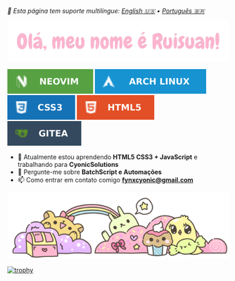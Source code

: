 *🍙 Esta página tem suporte multilíngue: [English 🇺🇸](README.md) • [Português 🇧🇷](README-br.md)*

<img src="https://raw.githubusercontent.com/ruisuan/ruisuan/main/img/welcome/pt-br.png" alt="png file">
<p>
  <img src="https://raw.githubusercontent.com/ruisuan/ruisuan/main/img/profile-badges/neovim.svg"/>
  <img src="https://raw.githubusercontent.com/ruisuan/ruisuan/main/img/profile-badges/arch-linux.svg"/>
  <img src="https://raw.githubusercontent.com/ruisuan/ruisuan/main/img/profile-badges/css3.svg"/>
  <img src="https://raw.githubusercontent.com/ruisuan/ruisuan/main/img/profile-badges/html5.svg"/>
  <img src="https://raw.githubusercontent.com/ruisuan/ruisuan/main/img/profile-badges/gitea.svg"/)
</p>

- 🌱 Atualmente estou aprendendo **HTML5 CSS3 + JavaScript** e trabalhando para **CyonicSolutions**
- 💬 Pergunte-me sobre **BatchScript e Automações**
- 📫 Como entrar em contato comigo **fynxcyonic@gmail.com**

<img src="https://raw.githubusercontent.com/ruisuan/ruisuan/main/img/profile-footer.webp">

[![trophy](https://github-profile-trophy.vercel.app/?username=ruisuan&theme=buddhism)](https://github.com/ruisuan/github-profile-trophy)
